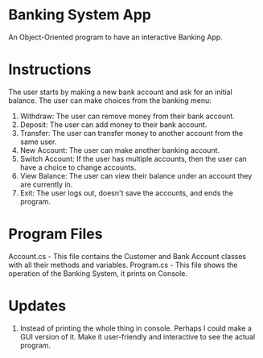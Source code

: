 # Banking System App
An Object-Oriented program to have an interactive Banking App.

# Instructions
The user starts by making a new bank account and ask for an initial balance.
The user can make choices from the banking menu:

1. Withdraw: The user can remove money from their bank account.
2. Deposit: The user can add money to their bank account.
3. Transfer: The user can transfer money to another account from the same user.
4. New Account: The user can make another banking account.
5. Switch Account: If the user has multiple accounts, then the user can have a choice to change accounts.
6. View Balance: The user can view their balance under an account they are currently in.
7. Exit: The user logs out, doesn't save the accounts, and ends the program.

# Program Files

Account.cs - This file contains the Customer and Bank Account classes with all their methods and variables.
Program.cs - This file shows the operation of the Banking System, it prints on Console.

# Updates

1. Instead of printing the whole thing in console. Perhaps I could make a GUI version of it. Make it user-friendly and interactive to see the actual program.
